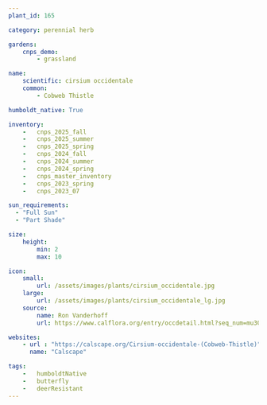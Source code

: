 ```yaml
---
plant_id: 165 

category: perennial herb

gardens:
    cnps_demo:
        - grassland

name: 
    scientific: cirsium occidentale
    common:  
        - Cobweb Thistle 

humboldt_native: True

inventory: 
    -   cnps_2025_fall
    -   cnps_2025_summer
    -   cnps_2025_spring
    -   cnps_2024_fall
    -   cnps_2024_summer
    -   cnps_2024_spring
    -   cnps_master_inventory
    -   cnps_2023_spring
    -   cnps_2023_07 

sun_requirements:
  - "Full Sun"
  - "Part Shade"

size:
    height: 
        min: 2
        max: 10

icon: 
    small: 
        url: /assets/images/plants/cirsium_occidentale.jpg
    large: 
        url: /assets/images/plants/cirsium_occidentale_lg.jpg
    source: 
        name: Ron Vanderhoff 
        url: https://www.calflora.org/entry/occdetail.html?seq_num=mu3029 

websites:
    - url : "https://calscape.org/Cirsium-occidentale-(Cobweb-Thistle)"
      name: "Calscape"

tags: 
    -   humboldtNative
    -   butterfly 
    -   deerResistant
---
```

